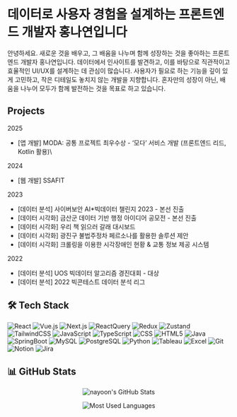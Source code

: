 # 데이터로 사용자 경험을 설계하는 프론트엔드 개발자 홍나연입니다

안녕하세요. 새로운 것을 배우고, 그 배움을 나누며 함께 성장하는 것을 좋아하는 프론트엔드 개발자 홍나연입니다.
데이터에서 인사이트를 발견하고, 이를 바탕으로 직관적이고 효율적인 UI/UX를 설계하는 데 관심이 많습니다.
사용자가 필요로 하는 기능을 깊이 있게 고민하고, 작은 디테일도 놓치지 않는 개발을 지향합니다.
혼자만의 성장이 아닌, 배움을 나누어 모두가 함께 발전하는 것을 목표로 하고 있습니다.

## Projects
2025
- [앱 개발] MODA: 공통 프로젝트 최우수상 - ‘모다’ 서비스 개발 (프론트엔드 리드, Kotlin 활용)\
  
2024
- [웹 개발] SSAFIT
  
2023
- [데이터 분석] 사이버보안 AI*빅데이터 챌린지 2023 - 본선 진출
- [데이터 시각화] 금산군 데이터 기반 행정 아이디어 공모전 - 본선 진출
- [데이터 시각화] 우리 책 읽으러 갈래 대시보드 
- [데이터 시각화] 광진구 불법주정차 페르소나를 활용한 솔루션 제안
- [데이터 시각화] 크롤링을 이용한 시각장애인 현황 & 교통 정보 제공 시스템
  
2022
- [데이터 분석] UOS 빅데이터 알고리즘 경진대회 - 대상
- [데이터 분석] 2022 빅콘테스트 데이터 분석 리그


## 🛠 Tech Stack
![React](https://img.shields.io/badge/React-61DAFB?style=flat-square&logo=React&logoColor=white)
![Vue.js](https://img.shields.io/badge/Vue.Js-4FC08D?style=flat-square&logo=Vue.Js&logoColor=white)
![Next.js](https://img.shields.io/badge/Next.Js-000000?style=flat-square&logo=Next.Js&logoColor=white)
![ReactQuery](https://img.shields.io/badge/ReactQuery-FF4154?style=flat-square&logo=ReactQuery&logoColor=white)
![Redux](https://img.shields.io/badge/Redux-764ABC?style=flat-square&logo=Redux&logoColor=white)
![Zustand](https://img.shields.io/badge/Zustand-964B00?style=flat-square&logo=Zustand&logoColor=white)
![TailwindCSS](https://img.shields.io/badge/TailWindCSS-06B6D4?style=flat-square&logo=TailwindCSS&logoColor=white)
![JavaScript](https://img.shields.io/badge/JavaScript-F7DF1E?style=flat-square&logo=JavaScript&logoColor=white)
![TypeScript](https://img.shields.io/badge/TypeScript-3178C6?style=flat-square&logo=TypeScript&logoColor=white)
![CSS](https://img.shields.io/badge/CSS-663399?style=flat-square&logo=CSS&logoColor=white)
![HTML5](https://img.shields.io/badge/HTML5-E34F26?style=flat-square&logo=HTML5&logoColor=white)
![Java](https://img.shields.io/badge/Java-FF7800?style=flat-square&logo=Java&logoColor=white)
![SpringBoot](https://img.shields.io/badge/SpringBoot-6DB33F?style=flat-square&logo=SpringBoot&logoColor=white)
![MySQL](https://img.shields.io/badge/MySQL-4479A1?style=flat-square&logo=MySQL&logoColor=white)
![PostgreSQL](https://img.shields.io/badge/PostgreSQL-4169E1?style=flat-square&logo=postgresql&logoColor=white)
![Python](https://img.shields.io/badge/Python-3776AB?style=flat-square&logo=python&logoColor=white)
![Tableau](https://img.shields.io/badge/Tableau-E97627?style=flat-square&logo=tableau&logoColor=white)
![Excel](https://img.shields.io/badge/Excel-217346?style=flat-square&logo=microsoft-excel&logoColor=white)
![Git](https://img.shields.io/badge/Git-F05032?style=flat-square&logo=git&logoColor=white)
![Notion](https://img.shields.io/badge/Notion-000000?style=flat-square&logo=notion&logoColor=white)
![Jira](https://img.shields.io/badge/Jira-0052CC?style=flat-square&logo=jira&logoColor=white)


## 📊 GitHub Stats

<div align="center">
  
![nayoon's GitHub Stats](https://github-readme-stats.vercel.app/api?username=uoaheu&show_icons=true&theme=radical)

![Most Used Languages](https://github-readme-stats.vercel.app/api/top-langs/?username=uoaheu&layout=compact&theme=radical)

</div>


<!--
**01HongNa/01HongNa** is a ✨ _special_ ✨ repository because its `README.md` (this file) appears on your GitHub profile.

Here are some ideas to get you started:

- 🔭 I’m currently working on ...
- 🌱 I’m currently learning ...
- 👯 I’m looking to collaborate on ...
- 🤔 I’m looking for help with ...
- 💬 Ask me about ...
- 📫 How to reach me: ...
- 😄 Pronouns: ...
- ⚡ Fun fact: ...
-->

